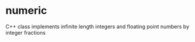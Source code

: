 # numeric
 C++ class implements infinite length integers and floating point numbers by integer fractions
